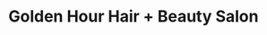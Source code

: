 ---
title: "Golden Hour Hair + Beauty Salon"
url: /buffalo/golden-hour-hair-beauty-salon/
shop: hairdresser
---